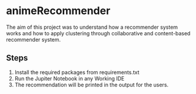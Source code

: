 # animeRecommender

The aim of this project was to understand how a recommender system works and how to apply clustering through collaborative and content-based recommender system.

## Steps

1. Install the required packages from requirements.txt
2. Run the Jupiter Notebook in any Working IDE
3. The recommendation will be printed in the output for the users.